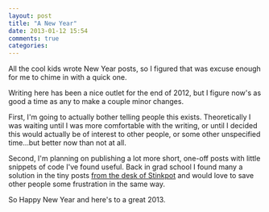 ```yaml
---
layout: post
title: "A New Year"
date: 2013-01-12 15:54
comments: true
categories: 
---
```


All the cool kids wrote New Year posts, so I figured that was excuse enough for me to chime in with a quick one.

Writing here has been a nice outlet for the end of 2012, but I figure now's as good a time as any to make a couple minor changes.

First, I'm going to actually bother telling people this exists. Theoretically I was waiting until I was more comfortable with the writing, or until I decided this would actually be of interest to other people, or some other unspecified time…but better now than not at all.

Second, I'm planning on publishing a lot more short, one-off posts with little snippets of code I've found useful. Back in grad school I found many a solution in the tiny posts [from the desk of Stinkpot](http://desk.stinkpot.org:8080/tricks/) and would love to save other people some frustration in the same way.

So Happy New Year and here's to a great 2013.